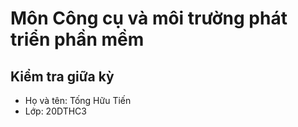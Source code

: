 # Môn Công cụ và môi trường phát triển phần mềm
## Kiểm tra giữa kỳ
- Họ và tên: Tống Hữu Tiến
- Lớp: 20DTHC3
